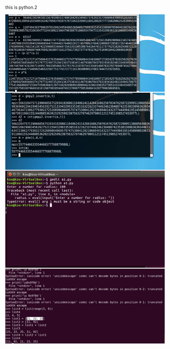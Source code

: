   this is python.2

  
![](https://github.com/ase78920019/assignment/blob/master/picture/1.PNG)
![](https://github.com/ase78920019/assignment/blob/master/picture/2.PNG)
![](https://github.com/ase78920019/assignment/blob/master/picture/python.PNG)
![](https://github.com/ase78920019/assignment/blob/master/picture/python(2).PNG)

